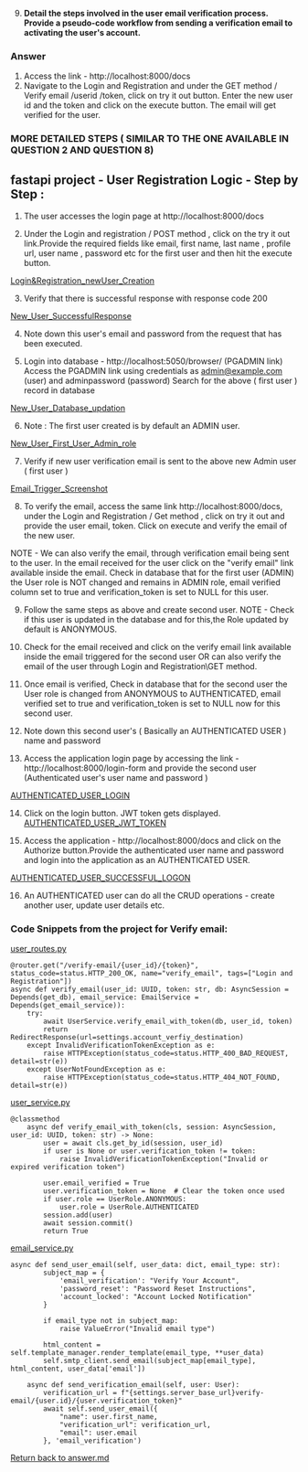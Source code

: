 9. **Detail the steps involved in the user email verification process. Provide a pseudo-code workflow from sending a verification email to activating the user's account.**

### Answer
1) Access the link - http://localhost:8000/docs
2) Navigate to the Login and Registration and under the GET method / Verify email /userid /token, click on try it out button. Enter the new user id and the token and click on the execute button.
The email will get verified for the user.

### MORE DETAILED STEPS ( SIMILAR TO THE ONE AVAILABLE IN QUESTION 2 AND QUESTION 8)

## fastapi project - User Registration Logic - Step by Step :
1) The user accesses the login page at http://localhost:8000/docs

2) Under the Login and registration / POST method , click on the try it out link.Provide the required fields like email, first name, last name , profile url, user name , password etc for the first user and then hit the execute button.

[Login&Registration_newUser_Creation](/screenshots/Question2/Login_Registration_newuser.png)

3) Verify that there is successful response with response code 200

[New_User_SuccessfulResponse](/screenshots/Question2/New_User_Response.png)

4) Note down this user's email and password from the request that has been executed.

5) Login into database - http://localhost:5050/browser/ (PGADMIN link)
Access the PGADMIN link using credentials as admin@example.com (user) and adminpassword (password)
Search for the above ( first user ) record in database

[New_User_Database_updation](/screenshots/Question2/Database_Records.png)

6) Note : The first user created is by default an ADMIN user.

[New_User_First_User_Admin_role](/screenshots/Question2/Database_Records_screenshot.png)

7) Verify if new user verification email is sent to the above new Admin user ( first user )

[Email_Trigger_Screenshot](/screenshots/Question2/email.png)

8) To verify the email, access the same link http://localhost:8000/docs,
under the Login and Registration / Get method , click on try it out and provide the user email, token.
Click on execute and verify the email of the new user.

NOTE - We can also verify the email, through verification email being sent to  the user.
 In the email received for the user click on the "verify email" link available inside the email. Check in database that for the first user (ADMIN) the User role is NOT changed and remains in ADMIN role, email verified column set to true and verification_token is set to NULL for this user.

9) Follow the same steps as above and create second user.
NOTE - Check if this user is updated in the database and for this,the Role updated by default is ANONYMOUS.

10) Check for the email received and click on the verify email link available inside the email triggered for the second user OR can also verify the email of the user through
Login and Registration\GET method.

11) Once email is verified,  Check in database that for the second user the User role is changed from ANONYMOUS to AUTHENTICATED, email verified set to true and verification_token is set to NULL now for this second user.

12) Note down this second user's ( Basically an AUTHENTICATED USER ) name and password

13) Access the application login page by accessing the link - http://localhost:8000/login-form and provide the second user (Authenticated user's user name and password )

[AUTHENTICATED_USER_LOGIN](/screenshots/Question2/Login_As_AUTHENTICATED_USER.png)

14) Click on the login button. JWT token gets displayed.
[AUTHENTICATED_USER_JWT_TOKEN](/screenshots/Question2/AUTHENTICATED_USER_JWT_TOKEN.png)

15) Access the application - http://localhost:8000/docs and click on the Authorize button.Provide the authenticated user name and password and login into the application as an AUTHENTICATED USER.

[AUTHENTICATED_USER_SUCCESSFUL_LOGON](/screenshots/Question2/LOGGEDIN_AS_AUTHENTICATED_USER.png)

16) An AUTHENTICATED user can do all the CRUD operations - create another user, update user details etc.

### Code Snippets from the project for Verify email:

[user_routes.py](/app/routers/user_routes.py)
```
@router.get("/verify-email/{user_id}/{token}", status_code=status.HTTP_200_OK, name="verify_email", tags=["Login and Registration"])
async def verify_email(user_id: UUID, token: str, db: AsyncSession = Depends(get_db), email_service: EmailService = Depends(get_email_service)):
    try:
        await UserService.verify_email_with_token(db, user_id, token)
        return RedirectResponse(url=settings.account_verfiy_destination)
    except InvalidVerificationTokenException as e:
        raise HTTPException(status_code=status.HTTP_400_BAD_REQUEST, detail=str(e))
    except UserNotFoundException as e:
        raise HTTPException(status_code=status.HTTP_404_NOT_FOUND, detail=str(e))
```

[user_service.py](/app/services/user_service.py)
```
@classmethod
    async def verify_email_with_token(cls, session: AsyncSession, user_id: UUID, token: str) -> None:
        user = await cls.get_by_id(session, user_id)
        if user is None or user.verification_token != token:
            raise InvalidVerificationTokenException("Invalid or expired verification token")

        user.email_verified = True
        user.verification_token = None  # Clear the token once used
        if user.role == UserRole.ANONYMOUS:
            user.role = UserRole.AUTHENTICATED
        session.add(user)
        await session.commit()
        return True
```
[email_service.py](/app/services/email_service.py)

```
async def send_user_email(self, user_data: dict, email_type: str):
        subject_map = {
            'email_verification': "Verify Your Account",
            'password_reset': "Password Reset Instructions",
            'account_locked': "Account Locked Notification"
        }

        if email_type not in subject_map:
            raise ValueError("Invalid email type")

        html_content = self.template_manager.render_template(email_type, **user_data)
        self.smtp_client.send_email(subject_map[email_type], html_content, user_data['email'])

    async def send_verification_email(self, user: User):
        verification_url = f"{settings.server_base_url}verify-email/{user.id}/{user.verification_token}"
        await self.send_user_email({
            "name": user.first_name,
            "verification_url": verification_url,
            "email": user.email
        }, 'email_verification')
```

[Return back to answer.md](/answer.md)
